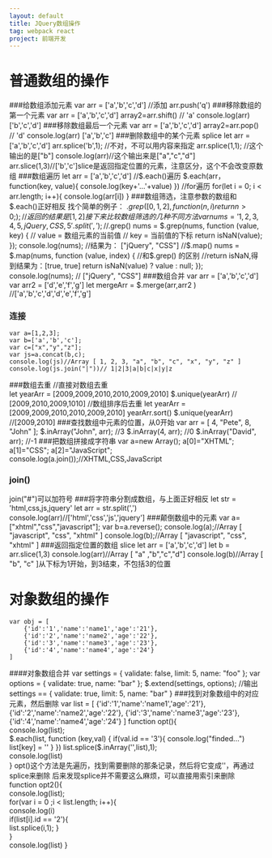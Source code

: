 ```yaml
---
layout: default
title: JQuery数组操作
tag: webpack react
project: 前端开发
---
```


# 普通数组的操作
> 
###给数组添加元素
    var arr = ['a','b','c','d']
    //添加
    arr.push('q')
###移除数组的第一个元素
    var arr = ['a','b','c','d']
    array2=arr.shift() // 'a'
    console.log(arr) ['b','c','d']
###移除数组最后一个元素
    var arr = ['a','b','c','d']
    array2=arr.pop() // 'd'
    console.log(arr) ['a','b','c']
###删除数组中的某个元素 splice
    let arr = ['a','b','c','d']
    arr.splice('b',1);  //不对，不可以用内容来指定
    arr.splice(1,1);  //这个输出的是["b"]
    console.log(arr)//这个输出来是["a","c","d"]
    arr.slice(1,3)//['b','c']slice是返回指定位置的元素，注意区分，这个不会改变原数组
###数组遍历
    let arr = ['a','b','c','d']
    //$.each()遍历
    $.each(arr， function(key, value){
        console.log(key+'...'+value)
    })
    //for遍历
    for(let i = 0; i < arr.length; i++){
        console.log(arr[i])
    }
###数组筛选，注意参数的数组和$.each()正好相反
    找个简单的例子：
    $.grep( [0,1,2], function(n,i){
        return n > 0;
    });//返回的结果是[1,2]
    接下来比较数组筛选的几种不同方法
    var nums = '1,2,3,4,5,jQuery,CSS,5'.split(',');
    //$.grep()
    nums = $.grep(nums, function (value, key) { 
        // value = 数组元素的当前值 
        // key = 当前值的下标 
        return isNaN(value);
    });
    console.log(nums); //结果为： ["jQuery", "CSS"] 
    //$.map()
    nums = $.map(nums, function (value, index) { 
        //和$.grep() 的区别 
        //return isNaN,得到结果为：[true, true] 
        return isNaN(value) ? value : null;
    });
    console.log(nums); // ["jQuery", "CSS"] 
###数组合并
    var arr = ['a','b','c','d']
    var arr2 = ['d','e','f','g']
    let mergeArr = $.merge(arr,arr2 ) //['a','b','c','d','d','e','f','g']
### 连接
    var a=[1,2,3];
    var b=['a','b','c'];
    var c=["x","y","z"];
    var js=a.concat(b,c);
    console.log(js)//Array [ 1, 2, 3, "a", "b", "c", "x", "y", "z" ]
    console.log(js.join("|"))// 1|2|3|a|b|c|x|y|z
###数组去重
    //直接对数组去重    
    let yearArr = [2009,2009,2010,2010,2009,2010]
    $.unique(yearArr) // [2009,2010,2009,1010]
    //数组排序后去重
    let yearArr = [2009,2009,2010,2010,2009,2010]
    yearArr.sort()
    $.unique(yearArr) //[2009,2010]
###查找数组中元素的位置，从0开始
    var arr = [ 4, "Pete", 8, "John" ];
    $.inArray("John", arr);  //3
    $.inArray(4, arr);  //0
    $.inArray("David", arr);  //-1
###把数组拼接成字符串
    var a=new Array();
    a[0]="XHTML";
    a[1]="CSS";
    a[2]="JavaScript";
    console.log(a.join());//XHTML,CSS,JavaScript    
### join()
 join("#")可以加符号
###将字符串分割成数组，与上面正好相反
    let str = 'html,css,js,jquery'
    let arr = str.split(',')
    console.log(arr)//['html','css','js','jquery']
###颠倒数组中的元素
    var a=["xhtml","css","javascript"];
    var b=a.reverse();
    console.log(a);//Array [ "javascript", "css", "xhtml" ]
    console.log(b);//Array [ "javascript", "css", "xhtml" ]
###返回指定位置的数组 slice
    let arr = ['a','b','c','d']
    let b = arr.slice(1,3)
    console.log(arr)//Array [ "a" ,"b","c","d"]
    console.log(b)//Array [ "b", "c" ]从下标为1开始，到3结束，不包括3的位置

# 对象数组的操作
> 
    var obj = [ 
        {'id':'1','name':'name1','age':'21'}, 
        {'id':'2','name':'name2','age':'22'}, 
        {'id':'3','name':'name3','age':'23'}, 
        {'id':'4','name':'name4','age':'24'}
    ]
####对象数组合并
    var settings = { validate: false, limit: 5, name: "foo" }; 
    var options = { validate: true, name: "bar" }; 
    $.extend(settings, options); 
    //输出settings == { validate: true, limit: 5, name: "bar" } 
###找到对象数组中的对应元素，然后删除
    var list = [ 
        {'id':'1','name':'name1','age':'21'}, 
        {'id':'2','name':'name2','age':'22'}, 
        {'id':'3','name':'name3','age':'23'}, 
        {'id':'4','name':'name4','age':'24'}
    ]
    function opt(){  
        console.log(list);  
        $.each(list, function (key,val) {   
            if(val.id == '3'){      
                console.log("finded...")      
                list[key] = ''    
            }  
        })  
        list.splice($.inArray('',list),1);  
        console.log(list)  
    }
    opt()这个方法是先遍历，找到需要删除的那条记录，然后将它变成''，再通过splice来删除
    后来发现splice并不需要这么麻烦，可以直接用索引来删除
    function opt2(){  
        console.log(list);  
        for(var i = 0 ;i < list.length; i++){    
            console.log(i)    
            if(list[i].id == '2'){      
                list.splice(i,1);
            }  
        }  
        console.log(list)
    }
